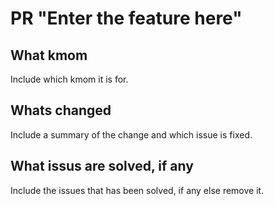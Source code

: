 # PR "Enter the feature here"

## What kmom

Include which kmom it is for.

## Whats changed

Include a summary of the change and which issue is fixed.

## What issus are solved, if any

Include the issues that has been solved, if any else remove it.
